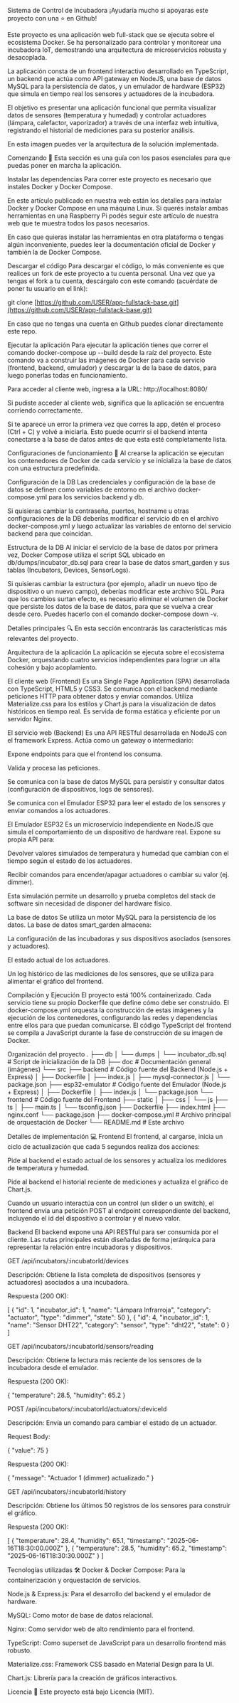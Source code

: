 Sistema de Control de Incubadora
¡Ayudaría mucho si apoyaras este proyecto con una ⭐ en Github!

Este proyecto es una aplicación web full-stack que se ejecuta sobre el ecosistema Docker. Se ha personalizado para controlar y monitorear una incubadora IoT, demostrando una arquitectura de microservicios robusta y desacoplada.

La aplicación consta de un frontend interactivo desarrollado en TypeScript, un backend que actúa como API gateway en NodeJS, una base de datos MySQL para la persistencia de datos, y un emulador de hardware (ESP32) que simula en tiempo real los sensores y actuadores de la incubadora.

El objetivo es presentar una aplicación funcional que permita visualizar datos de sensores (temperatura y humedad) y controlar actuadores (lámpara, calefactor, vaporizador) a través de una interfaz web intuitiva, registrando el historial de mediciones para su posterior análisis.

En esta imagen puedes ver la arquitectura de la solución implementada.

Comenzando 🚀
Esta sección es una guía con los pasos esenciales para que puedas poner en marcha la aplicación.

Instalar las dependencias
Para correr este proyecto es necesario que instales Docker y Docker Compose.

En este artículo publicado en nuestra web están los detalles para instalar Docker y Docker Compose en una máquina Linux. Si querés instalar ambas herramientas en una Raspberry Pi podés seguir este artículo de nuestra web que te muestra todos los pasos necesarios.

En caso que quieras instalar las herramientas en otra plataforma o tengas algún inconveniente, puedes leer la documentación oficial de Docker y también la de Docker Compose.

Descargar el código
Para descargar el código, lo más conveniente es que realices un fork de este proyecto a tu cuenta personal. Una vez que ya tengas el fork a tu cuenta, descárgalo con este comando (acuérdate de poner tu usuario en el link):

git clone [https://github.com/USER/app-fullstack-base.git](https://github.com/USER/app-fullstack-base.git)

En caso que no tengas una cuenta en Github puedes clonar directamente este repo.

Ejecutar la aplicación
Para ejecutar la aplicación tienes que correr el comando docker-compose up --build desde la raíz del proyecto. Este comando va a construir las imágenes de Docker para cada servicio (frontend, backend, emulador) y descargar la de la base de datos, para luego ponerlas todas en funcionamiento.

Para acceder al cliente web, ingresa a la URL: http://localhost:8080/

Si pudiste acceder al cliente web, significa que la aplicación se encuentra corriendo correctamente.

Si te aparece un error la primera vez que corres la app, detén el proceso (Ctrl + C) y volvé a iniciarla. Esto puede ocurrir si el backend intenta conectarse a la base de datos antes de que esta esté completamente lista.

Configuraciones de funcionamiento 🔩
Al crearse la aplicación se ejecutan los contenedores de Docker de cada servicio y se inicializa la base de datos con una estructura predefinida.

Configuración de la DB
Las credenciales y configuración de la base de datos se definen como variables de entorno en el archivo docker-compose.yml para los servicios backend y db.

Si quisieras cambiar la contraseña, puertos, hostname u otras configuraciones de la DB deberías modificar el servicio db en el archivo docker-compose.yml y luego actualizar las variables de entorno del servicio backend para que coincidan.

Estructura de la DB
Al iniciar el servicio de la base de datos por primera vez, Docker Compose utiliza el script SQL ubicado en db/dumps/incubator_db.sql para crear la base de datos smart_garden y sus tablas (Incubators, Devices, SensorLogs).

Si quisieras cambiar la estructura (por ejemplo, añadir un nuevo tipo de dispositivo o un nuevo campo), deberías modificar este archivo SQL. Para que los cambios surtan efecto, es necesario eliminar el volumen de Docker que persiste los datos de la base de datos, para que se vuelva a crear desde cero. Puedes hacerlo con el comando docker-compose down -v.

Detalles principales 🔍
En esta sección encontrarás las características más relevantes del proyecto.

Arquitectura de la aplicación
La aplicación se ejecuta sobre el ecosistema Docker, orquestando cuatro servicios independientes para lograr un alta cohesión y bajo acoplamiento.

El cliente web (Frontend)
Es una Single Page Application (SPA) desarrollada con TypeScript, HTML5 y CSS3. Se comunica con el backend mediante peticiones HTTP para obtener datos y enviar comandos. Utiliza Materialize.css para los estilos y Chart.js para la visualización de datos históricos en tiempo real. Es servida de forma estática y eficiente por un servidor Nginx.

El servicio web (Backend)
Es una API RESTful desarrollada en NodeJS con el framework Express. Actúa como un gateway o intermediario:

Expone endpoints para que el frontend los consuma.

Valida y procesa las peticiones.

Se comunica con la base de datos MySQL para persistir y consultar datos (configuración de dispositivos, logs de sensores).

Se comunica con el Emulador ESP32 para leer el estado de los sensores y enviar comandos a los actuadores.

El Emulador ESP32
Es un microservicio independiente en NodeJS que simula el comportamiento de un dispositivo de hardware real. Expone su propia API para:

Devolver valores simulados de temperatura y humedad que cambian con el tiempo según el estado de los actuadores.

Recibir comandos para encender/apagar actuadores o cambiar su valor (ej. dimmer).

Esta simulación permite un desarrollo y prueba completos del stack de software sin necesidad de disponer del hardware físico.

La base de datos
Se utiliza un motor MySQL para la persistencia de los datos. La base de datos smart_garden almacena:

La configuración de las incubadoras y sus dispositivos asociados (sensores y actuadores).

El estado actual de los actuadores.

Un log histórico de las mediciones de los sensores, que se utiliza para alimentar el gráfico del frontend.

Compilación y Ejecución
El proyecto está 100% containerizado. Cada servicio tiene su propio Dockerfile que define cómo debe ser construido. El docker-compose.yml orquesta la construcción de estas imágenes y la ejecución de los contenedores, configurando las redes y dependencias entre ellos para que puedan comunicarse. El código TypeScript del frontend se compila a JavaScript durante la fase de construcción de su imagen de Docker.

Organización del proyecto
.
├── db
│   └── dumps
│       └── incubator_db.sql     # Script de inicialización de la DB
├── doc                          # Documentación general (imágenes)
└── src
    ├── backend                  # Código fuente del Backend (Node.js + Express)
    │   ├── Dockerfile
    │   ├── index.js
    │   ├── mysql-connector.js
    │   └── package.json
    ├── esp32-emulator           # Código fuente del Emulador (Node.js + Express)
    │   ├── Dockerfile
    │   ├── index.js
    │   └── package.json
    └── frontend                 # Código fuente del Frontend
        ├── static
        │   ├── css
        │   └── js
        ├── ts
        │   ├── main.ts
        │   └── tsconfig.json
        ├── Dockerfile
        ├── index.html
        ├── nginx.conf
        └── package.json
├── docker-compose.yml           # Archivo principal de orquestación de Docker
└── README.md                    # Este archivo

Detalles de implementación 💻
Frontend
El frontend, al cargarse, inicia un ciclo de actualización que cada 5 segundos realiza dos acciones:

Pide al backend el estado actual de los sensores y actualiza los medidores de temperatura y humedad.

Pide al backend el historial reciente de mediciones y actualiza el gráfico de Chart.js.

Cuando un usuario interactúa con un control (un slider o un switch), el frontend envía una petición POST al endpoint correspondiente del backend, incluyendo el id del dispositivo a controlar y el nuevo valor.

Backend
El backend expone una API RESTful para ser consumida por el cliente. Las rutas principales están diseñadas de forma jerárquica para representar la relación entre incubadoras y dispositivos.

GET /api/incubators/:incubatorId/devices

Descripción: Obtiene la lista completa de dispositivos (sensores y actuadores) asociados a una incubadora.

Respuesta (200 OK):

[
    { "id": 1, "incubator_id": 1, "name": "Lámpara Infrarroja", "category": "actuator", "type": "dimmer", "state": 50 },
    { "id": 4, "incubator_id": 1, "name": "Sensor DHT22", "category": "sensor", "type": "dht22", "state": 0 }
]

GET /api/incubators/:incubatorId/sensors/reading

Descripción: Obtiene la lectura más reciente de los sensores de la incubadora desde el emulador.

Respuesta (200 OK):

{
    "temperature": 28.5,
    "humidity": 65.2
}

POST /api/incubators/:incubatorId/actuators/:deviceId

Descripción: Envía un comando para cambiar el estado de un actuador.

Request Body:

{
    "value": 75
}

Respuesta (200 OK):

{
    "message": "Actuador 1 (dimmer) actualizado."
}

GET /api/incubators/:incubatorId/history

Descripción: Obtiene los últimos 50 registros de los sensores para construir el gráfico.

Respuesta (200 OK):

[
    { "temperature": 28.4, "humidity": 65.1, "timestamp": "2025-06-16T18:30:00.000Z" },
    { "temperature": 28.5, "humidity": 65.2, "timestamp": "2025-06-16T18:30:30.000Z" }
]

Tecnologías utilizadas 🛠️
Docker & Docker Compose: Para la containerización y orquestación de servicios.

Node.js & Express.js: Para el desarrollo del backend y el emulador de hardware.

MySQL: Como motor de base de datos relacional.

Nginx: Como servidor web de alto rendimiento para el frontend.

TypeScript: Como superset de JavaScript para un desarrollo frontend más robusto.

Materialize.css: Framework CSS basado en Material Design para la UI.

Chart.js: Librería para la creación de gráficos interactivos.


Licencia 📄
Este proyecto está bajo Licencia (MIT).

